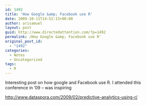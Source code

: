 ```yaml
---
id: 1492
title: 'How Google &amp; Facebook use R'
date: 2009-10-11T14:52:13+00:00
author: arisamuel
layout: post
guid: http://www.directedattention.com/?p=1492
permalink: /How Google &amp; Facebook use R'
original_post_id:
  - "1492"
categories:
  - Notes
  - Uncategorized
tags:
  - R
---
```

Interesting post on how google and Facebook use R. I attended this conference in &#8217;09 &#8211; was inspiring

<a href="http://www.dataspora.com/2009/02/predictive-analytics-using-r/" target="_blank">http://www.dataspora.com/2009/02/predictive-analytics-using-r/</a>
